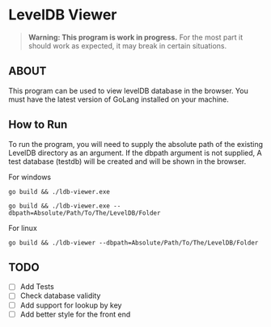 # LevelDB Viewer
> **Warning: This program is work in progress.** For the most part it should work as expected, it may break in certain situations.

## ABOUT
This program can be used to view levelDB database in the browser. You must have the latest version of GoLang installed on your machine. 
   

## How to Run 
To run the program, you will need to supply the absolute path of the existing LevelDB directory as an argument. If the dbpath argument is not supplied, A test database (testdb) will be created and will be shown in the browser.
    
For windows 

 ``` go build && ./ldb-viewer.exe ```

 ``` go build && ./ldb-viewer.exe --dbpath=Absolute/Path/To/The/LevelDB/Folder ```

For linux

 ``` go build && ./ldb-viewer --dbpath=Absolute/Path/To/The/LevelDB/Folder ```



## TODO
- [ ] Add Tests
- [ ] Check database validity
- [ ] Add support for lookup by key
- [ ] Add better style for the front end